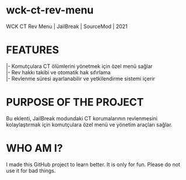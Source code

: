 # wck-ct-rev-menu
WCK CT Rev Menu | JailBreak | SourceMod | 2021

# FEATURES
|- Komutçulara CT ölümlerini yönetmek için özel menü sağlar  
|- Rev hakkı takibi ve otomatik hak sıfırlama  
|- Revlenme süresi ayarlanabilir ve yetkilendirme sistemi içerir  

# PURPOSE OF THE PROJECT
Bu eklenti, JailBreak modundaki CT korumalarının revlenmesini kolaylaştırmak için komutçulara özel menü ve yönetim araçları sağlar.

# WHO AM I?  
I made this GitHub project to learn better. It is only for fun. Please do not use it for bad things.
